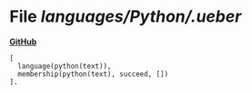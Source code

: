 # File _languages/Python/.ueber_
**[GitHub](https://github.com/softlang/yas/blob/master/languages/Python/.ueber)**
```
[
  language(python(text)),
  membership(python(text), succeed, [])
].
```
